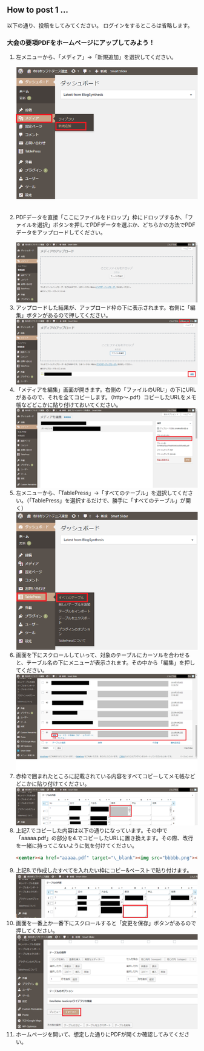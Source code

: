 ## How to post 1 ...

以下の通り、投稿をしてみてください。
ログインをするところは省略します。
<br />

### 大会の要項PDFをホームページにアップしてみよう！

<ol>
<li>左メニューから、「メディア」->「新規追加」を選択してください。</li>
<br>
<img src="./picture/githubpages-001.png" alt="" title="">
<br><br><br>

<li>PDFデータを直接「ここにファイルをドロップ」枠にドロップするか、「ファイルを選択」ボタンを押してPDFデータを選ぶか、どちらかの方法でPDFデータをアップロードしてください。</li>
<br>
<img src="./picture/githubpages-002.png" alt="" title="">
<br>

<li>アップロードした結果が、アップロード枠の下に表示されます。右側に「編集」ボタンがあるので押してください。

<img src="./picture/githubpages-003.png" alt="" title="">
<br/>
</li>

<li>「メディアを編集」画面が開きます。右側の「ファイルのURL:」の下にURLがあるので、それを全てコピーします。（http〜.pdf）コピーしたURLをメモ帳などどこかに貼り付けておいてください。

<img src="./picture/githubpages-004.png" alt="" title="">
<br/>
</li>

<li>左メニューから、「TablePress」->「すべてのテーブル」を選択してください。（「TablePress」を選択するだけで、勝手に「すべてのテーブル」が開く）

<img src="./picture/githubpages-005.png" alt="" title="">
<br/>
</li>

<li>画面を下にスクロールしていって、対象のテーブルにカーソルを合わせると、テーブル名の下にメニューが表示されます。その中から「編集」を押してください。

<img src="./picture/githubpages-006.png" alt="" title="">
<br/>
</li>

<li>赤枠で囲まれたところに記載されている内容をすべてコピーしてメモ帳などどこかに貼り付けてください。

<img src="./picture/githubpages-007.png" alt="" title="">
<br/>
</li>

<li>上記7.でコピーした内容は以下の通りになっています。その中で「aaaaa.pdf」の部分を4.でコピーしたURLに置き換えます。その際、改行を一緒に持ってこないように気を付けてください。

```markdown
<center><a href="aaaaa.pdf" target="\_blank"><img src="bbbbb.png"></a></center>
```
</li>

<li>上記8.で作成したすべてを入れたい枠にコピー&ペーストで貼り付けます。

<img src="./picture/githubpages-008.png" alt="" title="">
<br/>
</li>

<li>画面を一番上か一番下にスクロールすると「変更を保存」ボタンがあるので押してください。

<img src="./picture/githubpages-009.png" alt="" title="">
<br/>
</li>

<li>ホームページを開いて、想定した通りにPDFが開くか確認してみてください。
</li>
</ol>
